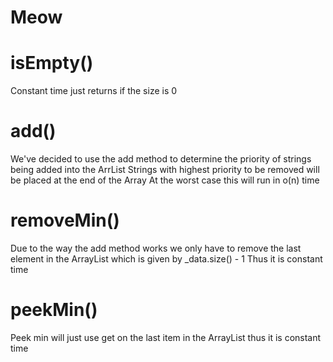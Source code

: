 # Meow
# isEmpty()
Constant time just returns if the size is 0
# add()
We've decided to use the add method to determine the priority of strings being added into the ArrList 
Strings with highest priority to be removed will be placed at the end of the Array
At the  worst case this will run in o(n) time
# removeMin()
Due to the way the add method works we only have to remove the last element in the ArrayList which is given by
\_data.size() - 1 Thus it is constant time
# peekMin()
Peek min will just use get on the last item in the ArrayList thus it is constant time
